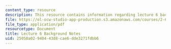 ```yaml
---
content_type: resource
description: This resource contains information regarding lecture 6 background notes.
file: https://ol-ocw-studio-app-production.s3.amazonaws.com/courses/2-682-acoustical-oceanography-spring-2012/25058a02940443d8cae6dde3271fdbb6_MIT2_682S12_bglec06.pdf
file_type: application/pdf
resourcetype: Document
title: Lecture 6 Background Notes
uid: 25058a02-9404-43d8-cae6-dde3271fdbb6
---
```


